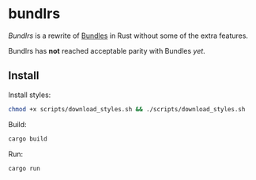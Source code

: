 # bundlrs

*Bundlrs* is a rewrite of [Bundles](https://codeberg.org/SentryTwo/bundles) in Rust without some of the extra features.

Bundlrs has **not** reached acceptable parity with Bundles *yet*.

## Install

Install styles:

```bash
chmod +x scripts/download_styles.sh && ./scripts/download_styles.sh
```

Build:

```bash
cargo build
```

Run:

```bash
cargo run
```
